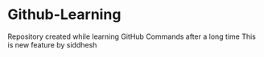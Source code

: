 # Github-Learning
Repository created while learning GitHub Commands after a long time
This is new feature by siddhesh